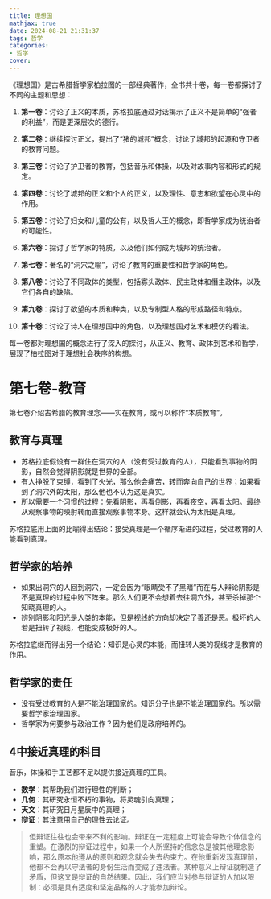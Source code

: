 ```yaml
---
title: 理想国
mathjax: true
date: 2024-08-21 21:31:37
tags: 哲学
categories:
- 哲学
cover:
---
```


《理想国》是古希腊哲学家柏拉图的一部经典著作，全书共十卷，每一卷都探讨了不同的主题和思想：

1. **第一卷**：讨论了正义的本质，苏格拉底通过对话揭示了正义不是简单的“强者的利益”，而是更深层次的德行。

2. **第二卷**：继续探讨正义，提出了“猪的城邦”概念，讨论了城邦的起源和守卫者的教育问题。

3. **第三卷**：讨论了护卫者的教育，包括音乐和体操，以及对故事内容和形式的规定。

4. **第四卷**：讨论了城邦的正义和个人的正义，以及理性、意志和欲望在心灵中的作用。

5. **第五卷**：讨论了妇女和儿童的公有，以及哲人王的概念，即哲学家成为统治者的可能性。

6. **第六卷**：探讨了哲学家的特质，以及他们如何成为城邦的统治者。

7. **第七卷**：著名的“洞穴之喻”，讨论了教育的重要性和哲学家的角色。

8. **第八卷**：讨论了不同政体的类型，包括寡头政体、民主政体和僭主政体，以及它们各自的缺陷。

9. **第九卷**：探讨了欲望的本质和种类，以及专制型人格的形成路径和特点。

10. **第十卷**：讨论了诗人在理想国中的角色，以及理想国对艺术和模仿的看法。

每一卷都对理想国的概念进行了深入的探讨，从正义、教育、政体到艺术和哲学，展现了柏拉图对于理想社会秩序的构想。

# 第七卷-教育

第七卷介绍古希腊的教育理念——实在教育，或可以称作“本质教育”。

## 教育与真理
- 苏格拉底假设有一群住在洞穴的人（没有受过教育的人），只能看到事物的阴影，自然会觉得阴影就是世界的全部。
- 有人挣脱了束缚，看到了火光，那么他会痛苦，转而奔向自己的世界；如果看到了洞穴外的太阳，那么他也不认为这是真实。
- 所以需要一个习惯的过程：先看阴影，再看倒影，再看夜空，再看太阳。最终从观察事物的映射转而直接观察事物本身。这样就会认为太阳是真理。

苏格拉底用上面的比喻得出结论：接受真理是一个循序渐进的过程，受过教育的人能看到真理。

## 哲学家的培养
- 如果出洞穴的人回到洞穴，一定会因为“眼睛受不了黑暗”而在与人辩论阴影是不是真理的过程中败下阵来。那么人们更不会想着去往洞穴外，甚至杀掉那个知晓真理的人。
- 辨别阴影和阳光是人类的本能，但是视线的方向却决定了善还是恶。极坏的人若是扭转了视线，也能变成极好的人。


苏格拉底继而得出另一个结论：知识是心灵的本能，而扭转人类的视线才是教育的作用。

## 哲学家的责任
- 没有受过教育的人是不能治理国家的。知识分子也是不能治理国家的。所以需要哲学家治理国家。
- 哲学家为何要参与政治工作？因为他们是政府培养的。

## 4中接近真理的科目
音乐，体操和手工艺都不足以提供接近真理的工具。
- **数学**：其帮助我们进行理性的判断；
- **几何**：其研究永恒不朽的事物，将灵魂引向真理；
- **天文**：其研究日月星辰中的真理；
- **辩证**：其注意用自己的理性去论证。
> 但辩证往往也会带来不利的影响。辩证在一定程度上可能会导致个体信念的重塑。在激烈的辩证过程中，如果一个人所坚持的信念总是被其他理念影响，那么原本他遵从的原则和观念就会失去约束力。在他重新发现真理前，他都不会再以守法者的身份生活而变成了违法者。某种意义上辩证就制造了矛盾，但这又是辩证的自然结果。因此，我们应当对参与辩证的人加以限制：必须是具有适度和坚定品格的人才能参加辩论。
